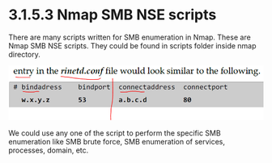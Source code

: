 # 3.1.5.3 Nmap SMB NSE scripts

There are many scripts written for SMB enumeration in Nmap. These are Nmap SMB NSE scripts. They could be found in scripts folder inside nmap directory.

![](../../../../.gitbook/assets/image%20%2852%29.png)

We could use any one of the script to perform the specific SMB enumeration like SMB brute force, SMB enumeration of services, processes, domain, etc.


